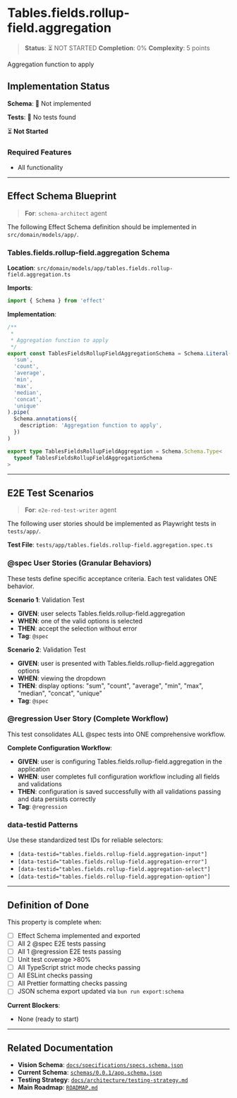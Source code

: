 # Tables.fields.rollup-field.aggregation

> **Status**: ⏳ NOT STARTED
> **Completion**: 0%
> **Complexity**: 5 points

Aggregation function to apply

## Implementation Status

**Schema**: 🔴 Not implemented

**Tests**: 🔴 No tests found

⏳ **Not Started**

### Required Features

- All functionality

---

## Effect Schema Blueprint

> **For**: `schema-architect` agent

The following Effect Schema definition should be implemented in `src/domain/models/app/`.

### Tables.fields.rollup-field.aggregation Schema

**Location**: `src/domain/models/app/tables.fields.rollup-field.aggregation.ts`

**Imports**:

```typescript
import { Schema } from 'effect'
```

**Implementation**:

```typescript
/**
 *
 * Aggregation function to apply
 */
export const TablesFieldsRollupFieldAggregationSchema = Schema.Literal(
  'sum',
  'count',
  'average',
  'min',
  'max',
  'median',
  'concat',
  'unique'
).pipe(
  Schema.annotations({
    description: 'Aggregation function to apply',
  })
)

export type TablesFieldsRollupFieldAggregation = Schema.Schema.Type<
  typeof TablesFieldsRollupFieldAggregationSchema
>
```

---

## E2E Test Scenarios

> **For**: `e2e-red-test-writer` agent

The following user stories should be implemented as Playwright tests in `tests/app/`.

**Test File**: `tests/app/tables.fields.rollup-field.aggregation.spec.ts`

### @spec User Stories (Granular Behaviors)

These tests define specific acceptance criteria. Each test validates ONE behavior.

**Scenario 1**: Validation Test

- **GIVEN**: user selects Tables.fields.rollup-field.aggregation
- **WHEN**: one of the valid options is selected
- **THEN**: accept the selection without error
- **Tag**: `@spec`

**Scenario 2**: Validation Test

- **GIVEN**: user is presented with Tables.fields.rollup-field.aggregation options
- **WHEN**: viewing the dropdown
- **THEN**: display options: "sum", "count", "average", "min", "max", "median", "concat", "unique"
- **Tag**: `@spec`

### @regression User Story (Complete Workflow)

This test consolidates ALL @spec tests into ONE comprehensive workflow.

**Complete Configuration Workflow**:

- **GIVEN**: user is configuring Tables.fields.rollup-field.aggregation in the application
- **WHEN**: user completes full configuration workflow including all fields and validations
- **THEN**: configuration is saved successfully with all validations passing and data persists correctly
- **Tag**: `@regression`

### data-testid Patterns

Use these standardized test IDs for reliable selectors:

- `[data-testid="tables.fields.rollup-field.aggregation-input"]`
- `[data-testid="tables.fields.rollup-field.aggregation-error"]`
- `[data-testid="tables.fields.rollup-field.aggregation-select"]`
- `[data-testid="tables.fields.rollup-field.aggregation-option"]`

---

## Definition of Done

This property is complete when:

- [ ] Effect Schema implemented and exported
- [ ] All 2 @spec E2E tests passing
- [ ] All 1 @regression E2E tests passing
- [ ] Unit test coverage >80%
- [ ] All TypeScript strict mode checks passing
- [ ] All ESLint checks passing
- [ ] All Prettier formatting checks passing
- [ ] JSON schema export updated via `bun run export:schema`

**Current Blockers**:

- None (ready to start)

---

## Related Documentation

- **Vision Schema**: [`docs/specifications/specs.schema.json`](../specs.schema.json)
- **Current Schema**: [`schemas/0.0.1/app.schema.json`](../../schemas/0.0.1/app.schema.json)
- **Testing Strategy**: [`docs/architecture/testing-strategy.md`](../../architecture/testing-strategy.md)
- **Main Roadmap**: [`ROADMAP.md`](../../../ROADMAP.md)
